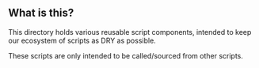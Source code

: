 ## What is this?

This directory holds various reusable script components, intended to keep our 
ecosystem of scripts as DRY as possible.

These scripts are only intended to be called/sourced from other scripts.

